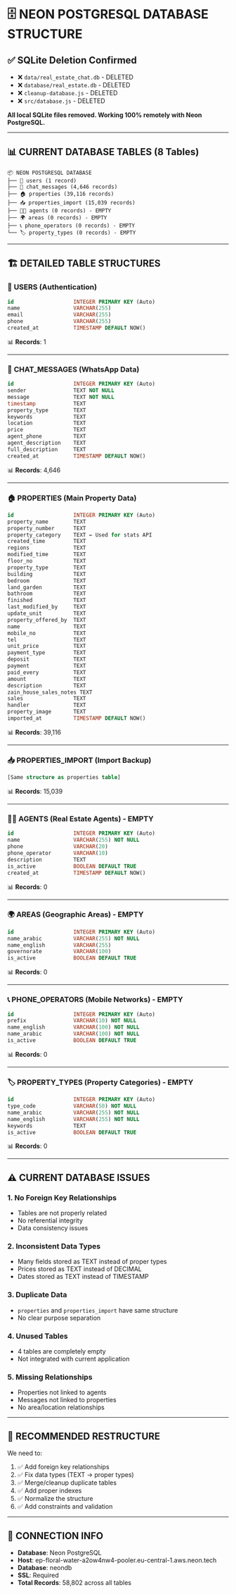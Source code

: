 # 🗄️ NEON POSTGRESQL DATABASE STRUCTURE

## ✅ SQLite Deletion Confirmed
- ❌ `data/real_estate_chat.db` - DELETED
- ❌ `database/real_estate.db` - DELETED  
- ❌ `cleanup-database.js` - DELETED
- ❌ `src/database.js` - DELETED

**All local SQLite files removed. Working 100% remotely with Neon PostgreSQL.**

---

## 📊 CURRENT DATABASE TABLES (8 Tables)

```
📦 NEON POSTGRESQL DATABASE
├── 👥 users (1 record)
├── 📱 chat_messages (4,646 records) 
├── 🏠 properties (39,116 records)
├── 📥 properties_import (15,039 records)
├── 👨‍💼 agents (0 records) - EMPTY
├── 🌍 areas (0 records) - EMPTY  
├── 📞 phone_operators (0 records) - EMPTY
└── 🏷️ property_types (0 records) - EMPTY
```

---

## 🏗️ DETAILED TABLE STRUCTURES

### 👥 **USERS** (Authentication)
```sql
id                   INTEGER PRIMARY KEY (Auto)
name                 VARCHAR(255) 
email                VARCHAR(255)
phone                VARCHAR(255)
created_at           TIMESTAMP DEFAULT NOW()
```
📊 **Records**: 1

---

### 📱 **CHAT_MESSAGES** (WhatsApp Data)
```sql
id                   INTEGER PRIMARY KEY (Auto)
sender               TEXT NOT NULL
message              TEXT NOT NULL  
timestamp            TEXT
property_type        TEXT
keywords             TEXT
location             TEXT
price                TEXT
agent_phone          TEXT
agent_description    TEXT
full_description     TEXT
created_at           TIMESTAMP DEFAULT NOW()
```
📊 **Records**: 4,646

---

### 🏠 **PROPERTIES** (Main Property Data)
```sql
id                   INTEGER PRIMARY KEY (Auto)
property_name        TEXT
property_number      TEXT
property_category    TEXT ← Used for stats API
created_time         TEXT
regions              TEXT
modified_time        TEXT
floor_no             TEXT
property_type        TEXT
building             TEXT
bedroom              TEXT
land_garden          TEXT
bathroom             TEXT
finished             TEXT
last_modified_by     TEXT
update_unit          TEXT
property_offered_by  TEXT
name                 TEXT
mobile_no            TEXT
tel                  TEXT
unit_price           TEXT
payment_type         TEXT
deposit              TEXT
payment              TEXT
paid_every           TEXT
amount               TEXT
description          TEXT
zain_house_sales_notes TEXT
sales                TEXT
handler              TEXT
property_image       TEXT
imported_at          TIMESTAMP DEFAULT NOW()
```
📊 **Records**: 39,116

---

### 📥 **PROPERTIES_IMPORT** (Import Backup)
```sql
[Same structure as properties table]
```
📊 **Records**: 15,039

---

### 👨‍💼 **AGENTS** (Real Estate Agents) - EMPTY
```sql
id                   INTEGER PRIMARY KEY (Auto)
name                 VARCHAR(255) NOT NULL
phone                VARCHAR(20)
phone_operator       VARCHAR(10)
description          TEXT
is_active            BOOLEAN DEFAULT TRUE
created_at           TIMESTAMP DEFAULT NOW()
```
📊 **Records**: 0

---

### 🌍 **AREAS** (Geographic Areas) - EMPTY
```sql
id                   INTEGER PRIMARY KEY (Auto)
name_arabic          VARCHAR(255) NOT NULL
name_english         VARCHAR(255)
governorate          VARCHAR(100)
is_active            BOOLEAN DEFAULT TRUE
```
📊 **Records**: 0

---

### 📞 **PHONE_OPERATORS** (Mobile Networks) - EMPTY
```sql
id                   INTEGER PRIMARY KEY (Auto)
prefix               VARCHAR(10) NOT NULL
name_english         VARCHAR(100) NOT NULL
name_arabic          VARCHAR(100) NOT NULL
is_active            BOOLEAN DEFAULT TRUE
```
📊 **Records**: 0

---

### 🏷️ **PROPERTY_TYPES** (Property Categories) - EMPTY
```sql
id                   INTEGER PRIMARY KEY (Auto)
type_code            VARCHAR(50) NOT NULL
name_arabic          VARCHAR(255) NOT NULL
name_english         VARCHAR(255) NOT NULL
keywords             TEXT
is_active            BOOLEAN DEFAULT TRUE
```
📊 **Records**: 0

---

## ⚠️ CURRENT DATABASE ISSUES

### 1. **No Foreign Key Relationships**
- Tables are not properly related
- No referential integrity
- Data consistency issues

### 2. **Inconsistent Data Types** 
- Many fields stored as TEXT instead of proper types
- Prices stored as TEXT instead of DECIMAL
- Dates stored as TEXT instead of TIMESTAMP

### 3. **Duplicate Data**
- `properties` and `properties_import` have same structure
- No clear purpose separation

### 4. **Unused Tables**
- 4 tables are completely empty
- Not integrated with current application

### 5. **Missing Relationships**
- Properties not linked to agents
- Messages not linked to properties
- No area/location relationships

---

## 🎯 RECOMMENDED RESTRUCTURE

We need to:
1. ✅ Add foreign key relationships
2. ✅ Fix data types (TEXT → proper types)
3. ✅ Merge/cleanup duplicate tables
4. ✅ Add proper indexes
5. ✅ Normalize the structure
6. ✅ Add constraints and validation

---

## 🔌 CONNECTION INFO
- **Database**: Neon PostgreSQL
- **Host**: ep-floral-water-a2ow4nw4-pooler.eu-central-1.aws.neon.tech
- **Database**: neondb
- **SSL**: Required
- **Total Records**: 58,802 across all tables
